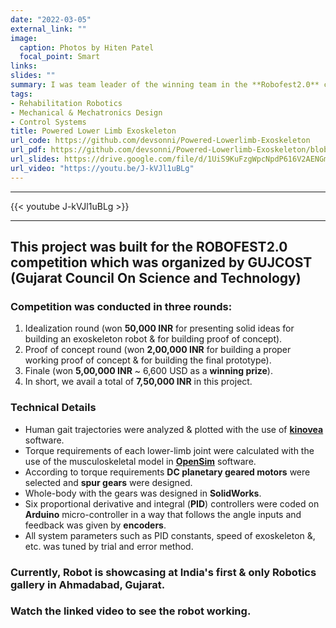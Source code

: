 ```yaml
---
date: "2022-03-05"
external_link: ""
image:
  caption: Photos by Hiten Patel
  focal_point: Smart
links:
slides: ""
summary: I was team leader of the winning team in the **Robofest2.0** competition under the powered lower-limb exoskeleton category. The competition was a **state-level** competition, and teams from **tier-1** universities such as **SVNIT, Nirma University, BVM, and more** participated. Click and find more details regarding the competition and our project.  
tags:
- Rehabilitation Robotics
- Mechanical & Mechatronics Design 
- Control Systems
title: Powered Lower Limb Exoskeleton
url_code: https://github.com/devsonni/Powered-Lowerlimb-Exoskeleton
url_pdf: https://github.com/devsonni/Powered-Lowerlimb-Exoskeleton/blob/main/Pdf/Powered%20Exoskeleton%20-%20ITM%20Vocational%20University.pdf
url_slides: https://drive.google.com/file/d/1UiS9KuFzgWpcNpdP616V2AENGmsnLGZb/view?usp=sharing
url_video: "https://youtu.be/J-kVJl1uBLg"
---
```

---------------------------------------------------------------------------------------------------------------------------
{{< youtube J-kVJl1uBLg >}}

---------------------------------------------------------------------------------------------------------------------------    

## **This project was built for the ROBOFEST2.0 competition which was organized by GUJCOST (Gujarat Council On Science and Technology)**
     
### Competition was conducted in three rounds:
1. Idealization round (won **50,000 INR** for presenting solid ideas for building an exoskeleton robot & for building proof of concept).           
2. Proof of concept round (won **2,00,000 INR** for building a proper working proof of concept & for building the final prototype).   
3. Finale (won **5,00,000 INR** ~ 6,600 USD as a **winning prize**).
4. In short, we avail a total of **7,50,000 INR** in this project.


### Technical Details     

- Human gait trajectories were analyzed & plotted with the use of [**kinovea**](https://www.kinovea.org/) software.
- Torque requirements of each lower-limb joint were calculated with the use of the musculoskeletal model in [**OpenSim**](https://opensim.stanford.edu/) software.
- According to torque requirements **DC planetary geared motors** were selected and **spur gears** were designed.
- Whole-body with the gears was designed in **SolidWorks**.
- Six proportional derivative and integral (**PID**) controllers were coded on **Arduino** micro-controller in a way that follows the angle inputs and feedback was given by **encoders**.
- All system parameters such as PID constants, speed of exoskeleton &, etc. was tuned by trial and error method.

### Currently, Robot is showcasing at India's first & only Robotics gallery in Ahmadabad, Gujarat.
### Watch the linked video to see the robot working.